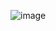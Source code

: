 ![image](https://user-images.githubusercontent.com/25538870/164603269-b2cef0d5-4f0e-4939-bea7-bbbedb25e0d5.png)

